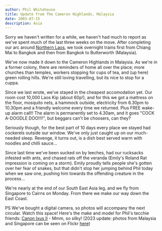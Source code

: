 ```yaml
---
author: Phil Whitehouse
title: Update from The Cameron Highlands, Malaysia
date: 2003-07-15
description: Asia
---
```


Sorry we haven't written for a while, we haven't had much to report as we've spent much of the last three weeks on the move. After completing our arc around [Northern Laos](/posts/update_from_luang_prabang), we took overnight trains first from Chiang Mai to Bangkok and then from Bangkok to Butterworth (Malaysia).

We've now made it down to the Cameron Highlands in Malaysia. As we're in a former colony, there are reminders of home all over the place; more churches than temples, workers stopping for cups of tea, and (up here) green rolling hills. We're still loving travelling, but its nice to stop for a cuppa.

Since we last wrote, we've stayed in the cheapest accomodation yet. Our room cost 10,000 Laos Kip (about 60p!), and for this we got a mattress on the floor, mosquito nets, a hammock outside, electricity from 6.30pm to 10.30pm and a friendly welcome every time we returned. Plus FREE wake-up alarm call!! The alarm is permanently set to 4.30am, and it goes "COCK A-DOODLE DOO!!!!", but beggars can't be choosers, can they?

Seriously though, for the best part of 10 days every place we stayed had cockerels outside our window. We've only just caught up on our much-needed sleep. Revenge, it turns out, is a dish best served warm with noodles and chilli sauce...

Since last time we've been sucked on by leeches, had our rucksacks infested with ants, and chased rats off the veranda (Emily's Roland Rat impression is coming on a storm). Emily proudly tells people she's gotten over her fear of snakes, but that didn't stop her jumping behind Phil today when we saw one, pushing him towards the offending creature in the process...

We're nearly at the end of our South East Asia leg, and we fly from Singapore to Cairns on Monday. From there we make our way down the East Coast.

PS We've bought a digital camera, so photos will accompany the next circular. Watch this space! Here's the make and model for Phil's tecchie friends: [Canon Ixus II](http://camera-wiki.org/wiki/Canon_IXUS_II) - Mmm, so silky! (2023 update: photos from Malaysia and Singapore can be seen on Flickr [here](https://www.flickr.com/photos/philliecasablanca/albums/72157603248668789/with/2050233348/))
